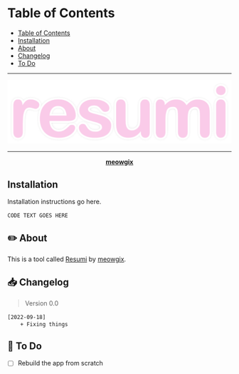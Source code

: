 <p align="center>
  <img src="https://" width="100%" height="300">
</p>

# Table of Contents

- [Table of Contents](#table-of-contents)
- [Installation](#installation)
- [About](#about)
- [Changelog](#changelog)
- [To Do](#todo)

********************

![resumi-logo](/images/resumi.svg)

********************

<p align="center"><b><a href="https://meowgix.com/">meowgix</a></b></p>

## Installation

Installation instructions go here.

```
CODE TEXT GOES HERE
```

## ✏️ About

This is a tool called [Resumi](https://) by [meowgix](https://github.com/meowgix).

## 📥 Changelog

> Version 0.0

```
[2022-09-18] 
    + Fixing things
```

## 📌 To Do

- [ ] Rebuild the app from scratch


